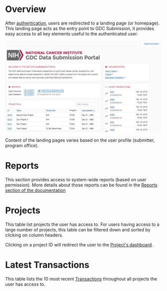 # Overview

After [authentication](Login.md), users are redirected to a landing page (or homepage). This landing page acts as the entry point to GDC Submission, it provides easy access to all key elements useful to the authenticated user.

[![GDC Submitter Landing Page](images/GDC_Submission_Landing_Submitter.png)](images/GDC_Submission_Landing_Submitter.png "Click to see the full image.")

Content of the landing pages varies based on the user profile (submitter, program office).

# Reports

This section provides access to system-wide reports (based on user permission). More details about those reports can be found in the [Reports section of the documentation](Reports.md)

# Projects

This table list projects the user has access to. For users having access to a large number of projects, this table can be filtered down and sorted by clicking on column headers.

Clicking on a project ID will redirect the user to the [Project's dashboard](Dashboard.md).

# Latest Transactions

This table lists the 10 most recent [Transactions](Transactions.md) throughout all projects the user has access to.
